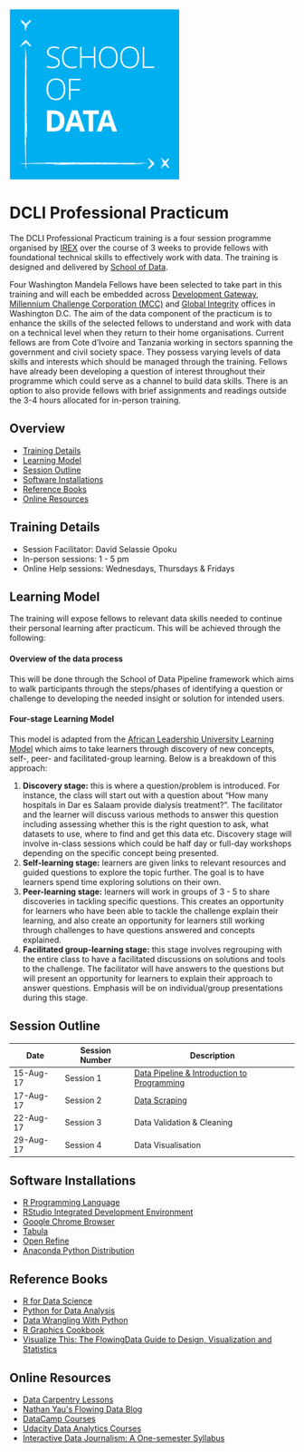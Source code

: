 <img src="/images/scoda_logo.png" width=300/>

# DCLI Professional Practicum
The DCLI Professional Practicum training is a four session programme organised by [IREX](https://irex.org/) over the course of 3 weeks to provide fellows with foundational technical skills to effectively work with data. The training is designed and delivered by [School of Data](https://www.schoolofdata.org).

Four Washington Mandela Fellows have been selected to take part in this training and will  each be embedded across [Development Gateway](http://www.developmentgateway.org/), [Millennium Challenge Corporation (MCC)](https://www.mcc.gov/) and [Global Integrity](https://www.globalintegrity.org/) offices in Washington D.C. The aim of the data component of the practicum is to enhance the skills of the selected fellows to understand and  work with data on a technical level when they return to their home organisations. Current fellows are from Cote d’Ivoire and Tanzania working in sectors spanning the government and civil society space. They possess varying levels of data skills and interests which should be managed through the training. Fellows have already been developing a question of interest throughout their programme which could serve as a channel to build data skills.  There is an option to also provide fellows with brief assignments and readings outside the 3-4 hours allocated for in-person training.


## Overview
- [Training Details](#training-details)
- [Learning Model](#learning-model)
- [Session Outline](#session-outline)
- [Software Installations](#software-installations)
- [Reference Books](#reference-books)
- [Online Resources](#online-resources)

## Training Details
- Session Facilitator: David Selassie Opoku
- In-person sessions: 1 - 5 pm
- Online Help sessions: Wednesdays, Thursdays & Fridays

## Learning Model
The training will expose fellows to relevant data skills needed to continue their personal learning after practicum. This will be achieved through the following:

#### Overview of the data process
This will be done through the School of Data Pipeline framework which aims to walk participants through the steps/phases of identifying a question or challenge to developing the needed insight or solution for intended users.

#### Four-stage Learning Model
This model is adapted from the [African Leadership University Learning Model](https://alueducation.com/about/our-learning-model/) which aims to take learners through discovery of new concepts, self-, peer- and facilitated-group learning. Below is a breakdown of this approach:
 1. **Discovery stage:** this is where a question/problem is introduced. For instance, the class will start out with a question about “How many hospitals in Dar es Salaam provide dialysis treatment?”. The facilitator and the learner will discuss various methods to answer this question including assessing whether this is the right question to ask, what datasets to use, where to find and get this data etc. Discovery stage will involve in-class sessions which could be half day or full-day workshops depending on the specific concept being presented.
 2. **Self-learning stage:** learners are given links to relevant resources and guided questions to explore the topic further. The goal is to have learners spend time exploring solutions on their own.  
 3. **Peer-learning stage:** learners will work in groups of 3 - 5 to share discoveries in tackling specific questions. This creates an opportunity for learners who have been able to tackle the challenge explain their learning, and also create an opportunity for learners still working through challenges to have questions answered and concepts explained.
 4. **Facilitated group-learning stage:** this stage involves regrouping  with the entire class to have a facilitated discussions on solutions and tools to the challenge. The facilitator will have answers to the questions but will present an opportunity for learners to explain their approach to answer questions. Emphasis will be on individual/group presentations during this stage.


## Session Outline
Date | Session Number | Description
------ | ------------- | -----------
15-Aug-17 | Session 1 | [Data Pipeline & Introduction to Programming](/session1)
17-Aug-17 | Session 2 | [Data Scraping](/session2)
22-Aug-17 | Session 3 | Data Validation & Cleaning
29-Aug-17 | Session 4 | Data Visualisation


## Software Installations
- [R Programming Language](https://cran.r-project.org/)
- [RStudio Integrated Development Environment](https://www.rstudio.com/)
- [Google Chrome Browser](https://www.google.com/chrome/browser/desktop/index.html)
- [Tabula](http://tabula.technology/)
- [Open Refine](http://openrefine.org/index.html)
- [Anaconda Python Distribution](https://docs.continuum.io/anaconda/install/)



## Reference Books
- [R for Data Science](http://r4ds.had.co.nz/)
- [Python for Data Analysis](https://www.amazon.com/Python-Data-Analysis-Wrangling-IPython/dp/1449319793)
- [Data Wrangling With Python](https://www.amazon.com/Data-Wrangling-Python-Tools-Easier/dp/1491948817)
- [R Graphics Cookbook](https://www.amazon.com/Graphics-Cookbook-Practical-Recipes-Visualizing/dp/1449316956)
- [Visualize This: The FlowingData Guide to Design, Visualization and Statistics ](https://www.amazon.com/Visualize-This-FlowingData-Visualization-Statistics/dp/0470944889)

## Online Resources
- [Data Carpentry Lessons](http://www.datacarpentry.org/lessons/)
- [Nathan Yau's Flowing Data Blog](https://flowingdata.com/)
- [DataCamp Courses](https://www.datacamp.com/courses)
- [Udacity Data Analytics Courses](https://www.udacity.com/courses/data-analytics)
- [Interactive Data Journalism: A One-semester Syllabus](https://source.opennews.org/articles/interactive-data-journalism-one-semester/)
